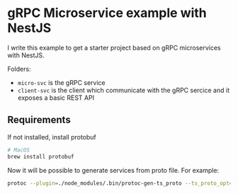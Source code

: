 # gRPC Microservice example with NestJS

I write this example to get a starter project based on gRPC microservices with NestJS. 

Folders:
- `micro-svc` is the gRPC service
- `client-svc` is the client which communicate with the gRPC sercice and it exposes a basic REST API

## Requirements

If not installed, install protobuf

```sh
# MacOS
brew install protobuf
```

Now it will be possible to generate services from proto file. For example:

```sh
protoc --plugin=./node_modules/.bin/protoc-gen-ts_proto --ts_proto_opt=outputEncodeMethods=false,outputJsonMethods=false,outputClientImpl=false,nestJs=true,addGrpcMetadata=true --ts_proto_out=. ./src/proto/hello.proto
```